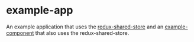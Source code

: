 # example-app

An example application that uses the [redux-shared-store](https://github.com/zachary-sierakowski/redux-shared-store) and an [example-component](../example-component) that also uses the redux-shared-store.
